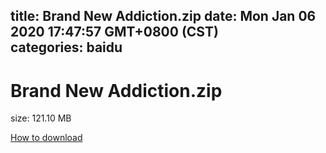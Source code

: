 
title: Brand New Addiction.zip
date: Mon Jan 06 2020 17:47:57 GMT+0800 (CST)    
categories: baidu
---

# Brand New Addiction.zip
size: 121.10 MB
 
 

[How to download](https://bpcam.bemobtrk.com/go/2ceec3aa-1ca2-46d6-b9ff-aaa5c184517c?jno=4270)
